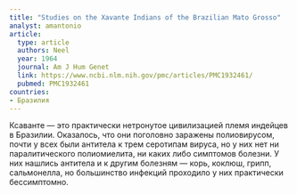 ```yaml
---
title: "Studies on the Xavante Indians of the Brazilian Mato Grosso"
analyst: amantonio
article:
  type: article
  authors: Neel
  year: 1964
  journal: Am J Hum Genet
  link: https://www.ncbi.nlm.nih.gov/pmc/articles/PMC1932461/
  pubmed: PMC1932461
countries:
- Бразилия
---
```


Ксаванте — это практически нетронутое цивилизацией племя индейцев в Бразилии. Оказалось, что они поголовно заражены полиовирусом, почти у всех были антитела к трем серотипам вируса, но у них нет ни паралитического полиомиелита, ни каких либо симптомов болезни. У них нашлись антитела и к другим болезням — корь, коклюш, грипп, сальмонелла, но большинство инфекций проходило у них практически бессимптомно.
